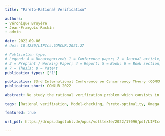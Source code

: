 ```yaml
---
title: "Pareto-Rational Verification"

authors:
- Véronique Bruyère
- Jean-François Raskin
- admin

date: 2022-09-06
# doi: 10.4230/LIPIcs.CONCUR.2021.27

# Publication type.
# Legend: 0 = Uncategorized; 1 = Conference paper; 2 = Journal article;
# 3 = Preprint / Working Paper; 4 = Report; 5 = Book; 6 = Book section;
# 7 = Thesis; 8 = Patent
publication_types: ["1"]

publication: 33rd International Conference on Concurrency Theory (CONCUR 2022)
publication_short: CONCUR 2022

abstract: We study the rational verification problem which consists in verifying the correctness of a system executing in an environment that is assumed to behave rationally. We consider the model of rationality in which the environment only executes behaviors that are Pareto-optimal with regard to its set of objectives, given the behavior of the system (which is committed in advance of any interaction). We examine two ways of specifying this behavior, first by means of a deterministic Moore machine, and then by lifting its determinism. In the latter case the machine may embed several different behaviors for the system, and the universal rational verification problem aims at verifying that all of them are correct when the environment is rational. For parity objectives, we prove that the Pareto-rational verification problem is co-NP-complete and that its universal version is in PSPACE and both NP-hard and co-NP-hard. For Boolean Büchi objectives, the former problem is Π₂𝖯-complete and the latter is PSPACE-complete. We also study the case where the objectives are expressed using LTL formulas and show that the first problem is PSPACE-complete, and that the second is 2EXPTIME-complete. Both problems are also shown to be fixed-parameter tractable for parity and Boolean Büchi objectives.

tags: [Rational verification, Model-checking, Pareto-optimality, Omega-regular objectives]

featured: true

url_pdf: https://drops.dagstuhl.de/opus/volltexte/2022/17096/pdf/LIPIcs-CONCUR-2022-33.pdf

---
```

